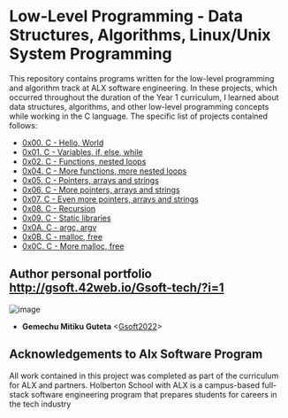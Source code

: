 # Low-Level Programming - Data Structures, Algorithms, Linux/Unix System Programming

This repository contains programs written for the low-level programming and
algorithm track at ALX software engineering. In these projects, which  occurred
throughout the duration of the Year 1 curriculum, I learned about data
structures, algorithms, and other low-level programming concepts while
working in the C language. The specific list of projects contained follows:

* [0x00. C - Hello, World](./0x00-hello_world)
* [0x01. C - Variables, if, else, while](./0x01-variables_if_else_while)
* [0x02. C - Functions, nested loops](./0x02-functions_nested_loops)
* [0x04. C - More functions, more nested loops](./0x04-more_functions_nested_loops)
* [0x05. C - Pointers, arrays and strings](./0x05-pointers_arrays_strings)
* [0x06. C - More pointers, arrays and strings](./0x06-pointers_arrays_strings)
* [0x07. C - Even more pointers, arrays and strings](./0x07-pointers_arrays_strings)
* [0x08. C - Recursion](./0x07-recursion)
* [0x09. C - Static libraries](./0x08-static_libraries)
* [0x0A. C - argc, argv](./0x09-argc_argv)
* [0x0B. C - malloc, free](./0x0A-malloc_free)
* [0x0C. C - More malloc, free](./0x0C-more_malloc_free)


## Author personal portfolio  http://gsoft.42web.io/Gsoft-tech/?i=1
![image](https://user-images.githubusercontent.com/99259978/161840858-713f7f65-687a-42d1-a747-9451947c1dc9.png)


* __Gemechu Mitiku Guteta__ <[Gsoft2022](https://github.com/Gsoft2022)>

## Acknowledgements to Alx Software Program 




All work contained in this project was completed as part of the curriculum for
ALX and partners. Holberton School with ALX is a campus-based full-stack software
engineering program that prepares students for careers in the tech industry


